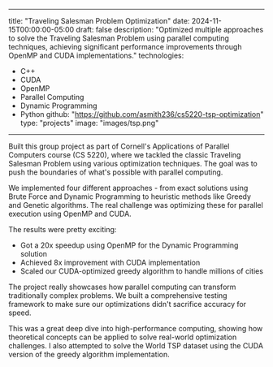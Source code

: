 
---
title: "Traveling Salesman Problem Optimization"
date: 2024-11-15T00:00:00-05:00
draft: false
description: "Optimized multiple approaches to solve the Traveling Salesman Problem using parallel computing techniques, achieving significant performance improvements through OpenMP and CUDA implementations."
technologies:
  - C++
  - CUDA
  - OpenMP
  - Parallel Computing
  - Dynamic Programming
  - Python
github: "https://github.com/asmith236/cs5220-tsp-optimization"
type: "projects"
image: "images/tsp.png"
---
Built this group project as part of Cornell's Applications of Parallel Computers course (CS 5220), where we tackled the classic Traveling Salesman Problem using various optimization techniques. The goal was to push the boundaries of what's possible with parallel computing.

We implemented four different approaches - from exact solutions using Brute Force and Dynamic Programming to heuristic methods like Greedy and Genetic algorithms. The real challenge was optimizing these for parallel execution using OpenMP and CUDA.

The results were pretty exciting:
- Got a 20x speedup using OpenMP for the Dynamic Programming solution
- Achieved 8x improvement with CUDA implementation
- Scaled our CUDA-optimized greedy algorithm to handle millions of cities

The project really showcases how parallel computing can transform traditionally complex problems. We built a comprehensive testing framework to make sure our optimizations didn't sacrifice accuracy for speed.

This was a great deep dive into high-performance computing, showing how theoretical concepts can be applied to solve real-world optimization challenges. I also attempted to solve the World TSP dataset using the CUDA version of the greedy algorithm implementation.
